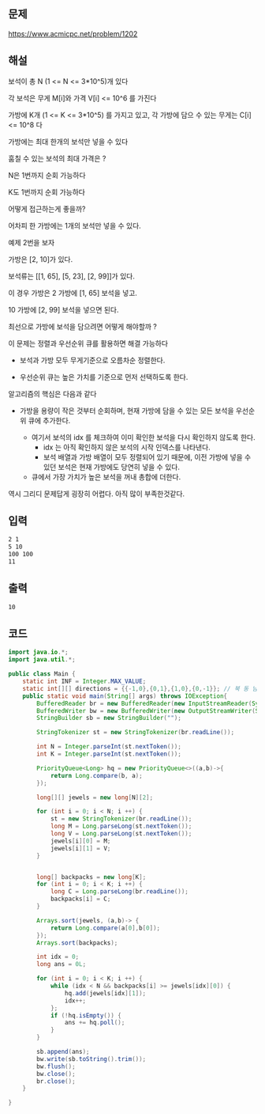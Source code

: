 ## 문제

https://www.acmicpc.net/problem/1202

## 해설

보석이 총 N (1 <= N <= 3*10^5)개 있다

각 보석은 무게 M[i]와 가격 V[i] <= 10^6 를 가진다

가방에 K개 (1 <= K <= 3*10^5) 를 가지고 있고, 각 가방에 담으 수 있는 무게는 C[i] <= 10^8 다

가방에는 최대 한개의 보석만 넣을 수 있다

훔칠 수 있는 보석의 최대 가격은 ?

N은 1번까지 순회 가능하다

K도 1번까지 순회 가능하다

어떻게 접근하는게 좋을까?

어차피 한 가방에는 1개의 보석만 넣을 수 있다.

예제 2번을 보자

가방은 [2, 10]가 있다.

보석류는 [[1, 65], [5, 23], [2, 99]]가 있다.

이 경우 가방은 2 가방에 [1, 65] 보석을 넣고.

10 가방에 [2, 99] 보석을 넣으면 된다.

최선으로 가방에 보석을 담으려면 어떻게 해야할까 ?

이 문제는 정렬과 우선순위 큐를 활용하면 해결 가능하다

- 보석과 가방 모두 무게기준으로 오름차순 정렬한다.

- 우선순위 큐는 높은 가치를 기준으로 먼저 선택하도록 한다.

알고리즘의 핵심은 다음과 같다

- 가방을 용량이 작은 것부터 순회하며, 현재 가방에 담을 수 있는 모든 보석을 우선순위 큐에 추가한다.

    - 여기서 보석의 idx 를 체크하여 이미 확인한 보석을 다시 확인하지 않도록 한다.
        - idx 는 아직 확인하지 않은 보석의 시작 인덱스를 나타낸다.
        - 보석 배열과 가방 배열이 모두 정렬되어 있기 때문에, 이전 가방에 넣을 수 있던 보석은 현재 가방에도 당연히 넣을 수 있다.
    - 큐에서 가장 가치가 높은 보석을 꺼내 총합에 더한다.

역시 그리디 문제답게 굉장히 어렵다. 아직 많이 부족한것같다.

## 입력
```txt
2 1
5 10
100 100
11
```

## 출력
```txt
10
```

## 코드

```java
import java.io.*;
import java.util.*;

public class Main {
    static int INF = Integer.MAX_VALUE;
    static int[][] directions = {{-1,0},{0,1},{1,0},{0,-1}}; // 북 동 남 서
    public static void main(String[] args) throws IOException{
        BufferedReader br = new BufferedReader(new InputStreamReader(System.in));
        BufferedWriter bw = new BufferedWriter(new OutputStreamWriter(System.out));
        StringBuilder sb = new StringBuilder("");

        StringTokenizer st = new StringTokenizer(br.readLine());

        int N = Integer.parseInt(st.nextToken());
        int K = Integer.parseInt(st.nextToken());

        PriorityQueue<Long> hq = new PriorityQueue<>((a,b)->{
            return Long.compare(b, a);
        });

        long[][] jewels = new long[N][2];

        for (int i = 0; i < N; i ++) {
            st = new StringTokenizer(br.readLine());
            long M = Long.parseLong(st.nextToken());
            long V = Long.parseLong(st.nextToken());
            jewels[i][0] = M;
            jewels[i][1] = V;
        }


        long[] backpacks = new long[K];
        for (int i = 0; i < K; i ++) {
            long C = Long.parseLong(br.readLine());
            backpacks[i] = C;
        }

        Arrays.sort(jewels, (a,b)-> {
            return Long.compare(a[0],b[0]);
        });
        Arrays.sort(backpacks);

        int idx = 0;
        long ans = 0L;

        for (int i = 0; i < K; i ++) {
            while (idx < N && backpacks[i] >= jewels[idx][0]) {
                hq.add(jewels[idx][1]);
                idx++;
            };
            if (!hq.isEmpty()) {
                ans += hq.poll();
            }
        }

        sb.append(ans);
        bw.write(sb.toString().trim());
        bw.flush();
        bw.close();
        br.close();
    }

}
```